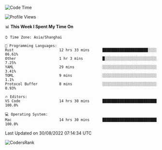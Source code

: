 <!--START_SECTION:waka-->
![Code Time](http://img.shields.io/badge/Code%20Time-1%2C656%20hrs%208%20mins-blue)

![Profile Views](http://img.shields.io/badge/Profile%20Views-11-blue)

📊 **This Week I Spent My Time On** 

```text
⌚︎ Time Zone: Asia/Shanghai

💬 Programming Languages: 
Rust                     12 hrs 33 mins      █████████████████████░░░░   86.61% 
Other                    1 hr 3 mins         █░░░░░░░░░░░░░░░░░░░░░░░░   7.25% 
YAML                     29 mins             ░░░░░░░░░░░░░░░░░░░░░░░░░   3.41% 
TOML                     9 mins              ░░░░░░░░░░░░░░░░░░░░░░░░░   1.1% 
Protocol Buffer          8 mins              ░░░░░░░░░░░░░░░░░░░░░░░░░   0.93%

🔥 Editors: 
VS Code                  14 hrs 30 mins      █████████████████████████   100.0%

💻 Operating System: 
Mac                      14 hrs 30 mins      █████████████████████████   100.0%

```


 Last Updated on 30/08/2022 07:14:34 UTC
<!--END_SECTION:waka-->

![CodersRank](https://cr-skills-chart-widget.azurewebsites.net/api/api?username=BugenZhao&padding=16&tooltip=true&branding=false&sort-by-score=true&skills=Rust%2C%20Swift%2C%20C%2C%20TypeScript%2C%20Java%2C%20Go%2C%20Dart%2C%20C%2B%2B%2C%20Python%2C%20Assembly%2C%20Shell%2C%20Kotlin)
